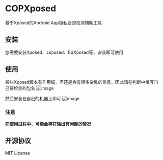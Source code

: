 # COPXposed
基于Xposed的Android App隐私合规检测辅助工具

## 安装

您需要安装Xposed、Lsposed、EdXposed等，安装即可使用

## 使用
某些Xposed版本有作用域，但还是会有很多杂乱的信息，因此请在判断中填写自己要检测的包名
![image](https://user-images.githubusercontent.com/25584879/223043957-e50426d9-7151-4f93-852f-99969acfcd68.png)

然后安装在自己的机器上即可
![image](https://user-images.githubusercontent.com/25584879/223045370-82df78f9-8179-42c7-97d4-feaed264e88a.png)

### 注意
**在使用过程中，可能会存在输出有问题的情况**


## 开源协议

MIT License
